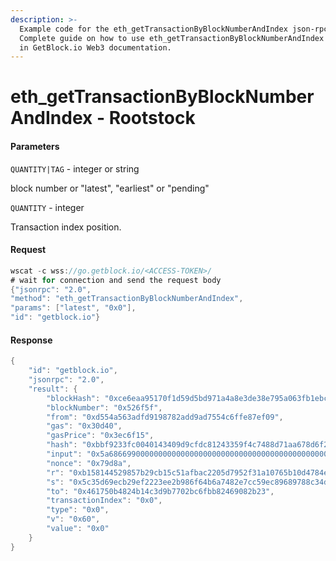 ```yaml
---
description: >-
  Example code for the eth_getTransactionByBlockNumberAndIndex json-rpc method.
  Сomplete guide on how to use eth_getTransactionByBlockNumberAndIndex json-rpc
  in GetBlock.io Web3 documentation.
---
```


# eth\_getTransactionByBlockNumberAndIndex - Rootstock

#### Parameters

`QUANTITY|TAG` - integer or string

block number or "latest", "earliest" or "pending"

`QUANTITY` - integer

Transaction index position.

#### Request

```java
wscat -c wss://go.getblock.io/<ACCESS-TOKEN>/ 
# wait for connection and send the request body 
{"jsonrpc": "2.0",
"method": "eth_getTransactionByBlockNumberAndIndex",
"params": ["latest", "0x0"],
"id": "getblock.io"}
```

#### Response

```java
{
    "id": "getblock.io",
    "jsonrpc": "2.0",
    "result": {
        "blockHash": "0xce6eaa95170f1d59d5bd971a4a8e3de38e795a063fb1ebcfa3e9d5a6af1635a3",
        "blockNumber": "0x526f5f",
        "from": "0xd554a563adfd9198782add9ad7554c6ffe87ef09",
        "gas": "0x30d40",
        "gasPrice": "0x3ec6f15",
        "hash": "0xbbf9233fc0040143409d9cfdc81243359f4c7488d71aa678d6f262f11be4c6aa",
        "input": "0x5a6866990000000000000000000000000000000000000000000000000134227e9baf1c4900000000000000000000000000000000000000000000000000000000649078f8000000000000000000000000504efcadfb020d6bbaec8a5c5bb21453719d0e00",
        "nonce": "0x79d8a",
        "r": "0xb158144529857b29cb15c51afbac2205d7952f31a10765b10d4784eb6490f022",
        "s": "0x5c35d69ecb29ef2223ee2b986f64b6a7482e7cc59ec89689788c34dcd14f2fa0",
        "to": "0x461750b4824b14c3d9b7702bc6fbb82469082b23",
        "transactionIndex": "0x0",
        "type": "0x0",
        "v": "0x60",
        "value": "0x0"
    }
}
```
